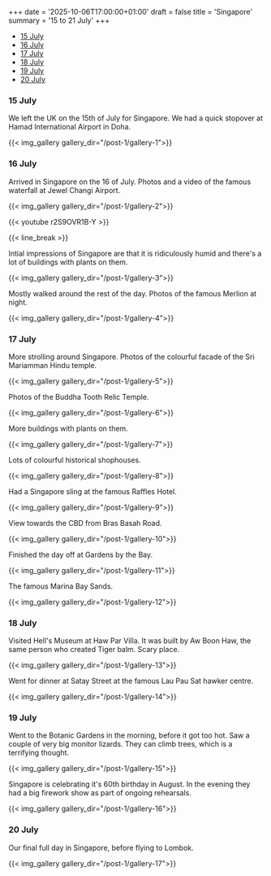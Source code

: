 +++
date = '2025-10-06T17:00:00+01:00'
draft = false
title = 'Singapore'
summary = '15 to 21 July'
+++

- [15 July](#15-july)
- [16 July](#16-july)
- [17 July](#17-july)
- [18 July](#18-july)
- [19 July](#19-july)
- [20 July](#20-july)

### 15 July

We left the UK on the 15th of July for Singapore. We had a quick stopover at Hamad International Airport in Doha.

{{< img_gallery gallery_dir="/post-1/gallery-1">}}

### 16 July

Arrived in Singapore on the 16 of July. Photos and a video of the famous waterfall at Jewel Changi Airport.

{{< img_gallery gallery_dir="/post-1/gallery-2">}}

{{< youtube r2S9OVR1B-Y >}}

{{< line_break >}}

Intial impressions of Singapore are that it is ridiculously humid and there's a lot of buildings with plants on them.

{{< img_gallery gallery_dir="/post-1/gallery-3">}}

Mostly walked around the rest of the day. Photos of the famous Merlion at night.

{{< img_gallery gallery_dir="/post-1/gallery-4">}}

### 17 July

More strolling around Singapore. Photos of the colourful facade of the Sri Mariamman Hindu temple.

{{< img_gallery gallery_dir="/post-1/gallery-5">}}

Photos of the Buddha Tooth Relic Temple.

{{< img_gallery gallery_dir="/post-1/gallery-6">}}

More buildings with plants on them.

{{< img_gallery gallery_dir="/post-1/gallery-7">}}

Lots of colourful historical shophouses.

{{< img_gallery gallery_dir="/post-1/gallery-8">}}

Had a Singapore sling at the famous Raffles Hotel.

{{< img_gallery gallery_dir="/post-1/gallery-9">}}

View towards the CBD from Bras Basah Road.

{{< img_gallery gallery_dir="/post-1/gallery-10">}}

Finished the day off at Gardens by the Bay.

{{< img_gallery gallery_dir="/post-1/gallery-11">}}

The famous Marina Bay Sands.

{{< img_gallery gallery_dir="/post-1/gallery-12">}}

### 18 July

Visited Hell's Museum at Haw Par Villa. It was built by Aw Boon Haw, the same person who created Tiger balm. Scary place.

{{< img_gallery gallery_dir="/post-1/gallery-13">}}

Went for dinner at Satay Street at the famous Lau Pau Sat hawker centre.

{{< img_gallery gallery_dir="/post-1/gallery-14">}}

### 19 July

Went to the Botanic Gardens in the morning, before it got too hot. Saw a couple of very big monitor lizards. They can climb trees, which is a terrifying thought.

{{< img_gallery gallery_dir="/post-1/gallery-15">}}

Singapore is celebrating it's 60th birthday in August. In the evening they had a big firework show as part of ongoing rehearsals.

{{< img_gallery gallery_dir="/post-1/gallery-16">}}

### 20 July

Our final full day in Singapore, before flying to Lombok.

{{< img_gallery gallery_dir="/post-1/gallery-17">}}
